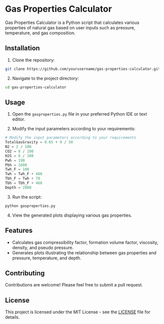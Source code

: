 # Gas Properties Calculator

Gas Properties Calculator is a Python script that calculates various properties of natural gas based on user inputs such as pressure, temperature, and gas composition.

## Installation

1. Clone the repository:

```bash
git clone https://github.com/yourusername/gas-properties-calculator.git
```

2. Navigate to the project directory:

```bash
cd gas-properties-calculator
```

## Usage

1. Open the `gasproperties.py` file in your preferred Python IDE or text editor.

2. Modify the input parameters according to your requirements:

```python
# Modify the input parameters according to your requirements
TotalGasGravity = 0.65 + 9 / 50
N2 = 2 / 100
CO2 = 8 / 100
H2S = 8 / 100
Pwh = 190
Pbh = 2600
Twh_F = 100
Twh = Twh_F + 460
Tbh_F = Twh + 70
Tbh = Tbh_F + 460
Depth = 2800
```

3. Run the script:

```bash
python gasproperties.py
```

4. View the generated plots displaying various gas properties.

## Features

- Calculates gas compressibility factor, formation volume factor, viscosity, density, and pseudo pressure.
- Generates plots illustrating the relationship between gas properties and pressure, temperature, and depth.

## Contributing

Contributions are welcome! Please feel free to submit a pull request.

## License

This project is licensed under the MIT License - see the [LICENSE](LICENSE) file for details.
